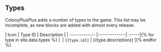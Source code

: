 ## Types

ColonyPlusPlus adds a number of types to the game. This list may be incomplete, as new blocks are added with almost every release.

| Icon        | Type ID           | Description  |
| ------------- |:-------------:| :-----|{% for type in site.data.types %}
| <img href="{{type.id}}">     | `{{type.id}}` | {{type.description}} |{% endfor %}